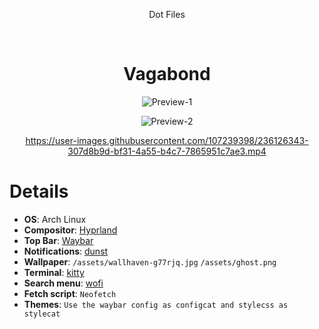 <div align="center">

Dot Files


  
<br/>

# Vagabond
  
 ![Preview-1](https://user-images.githubusercontent.com/107239398/236124614-c1055320-f5ca-4c99-96da-5165767092c1.png)

 ![Preview-2](https://user-images.githubusercontent.com/107239398/236126108-12e810ed-5bbd-414e-a60f-aeef9cac6171.png)
  
https://user-images.githubusercontent.com/107239398/236126343-307d8b9d-bf31-4a55-b4c7-7865951c7ae3.mp4
  
</div>

# Details
- **OS**: Arch Linux
- **Compositor**: [Hyprland](https://github.com/hyprwm/Hyprland)
- **Top Bar**: [Waybar](https://github.com/Alexays/Waybar/)
- **Notifications**: [dunst](https://github.com/dunst-project/dunst)
- **Wallpaper**: `/assets/wallhaven-g77rjq.jpg` `/assets/ghost.png`
- **Terminal**: [kitty](https://github.com/kovidgoyal/kitty)
- **Search menu**: [wofi](https://github.com/uncomfyhalomacro/wofi)
- **Fetch script**: `Neofetch`
- **Themes**: `Use the waybar config as configcat and stylecss as stylecat`

